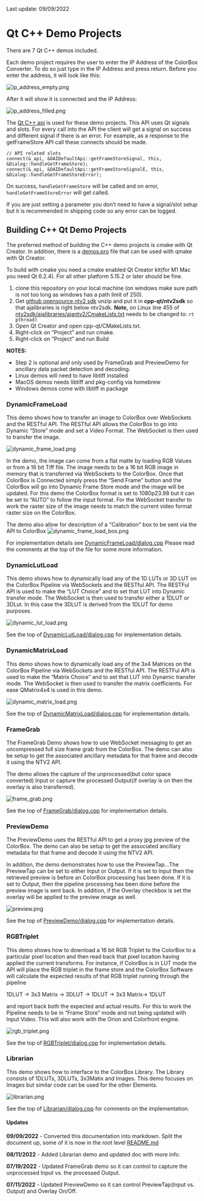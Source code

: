 Last update: 09/09/2022

# Qt C++ Demo Projects
There are 7 Qt C++ demos included.

Each demo project requires the user to enter the IP Address of the ColorBox Converter. To do so just type in the IP Address and press return. Before you enter the address, it will look like this:

![ip_address_empty.png](docs/ip_address_empty.png)

After it will show it is connected and the IP Address:

![ip_address_filled.png](docs/ip_address_filled.png)

The [Qt C++ api](api) is used for these demo projects. This API uses Qt signals and slots. For every call into the API the client will get a signal on success and different signal if there is an error. For example, as a response to the getFrameStore API call these connects should be made.
```
// API related slots
connect(&_api, &OAIDefaultApi::getFrameStoreSignal, this, &Dialog::handleGetFrameStore);
connect(&_api, &OAIDefaultApi::getFrameStoreSignalE, this, &Dialog::handleGetFrameStoreError);
```

On success, `handleGetFrameStore` will be called and on error, `handleGetFrameStoreError` will get called.

If you are just setting a parameter you don’t need to have a signal/slot setup but it is recommended in
shipping code so any error can be logged.

## Building C++ Qt Demo Projects
The preferred method of building the C++ demo projects is cmake with Qt Creator. In addition, there is a [demos.pro](demos.pro) file that can be used with qmake with Qt Creator.

To build with cmake you need a cmake enabled Qt Creator kit(for M1 Mac you need Qt 6.2.4). For all other platform 5.15.2 or later should be fine.

1. clone this repository on your local machine (on windows make sure path is not too long as windows has a path limit of 250).
2. Get [github opensource ntv2 sdk](https://github.com/aja-video/ntv2/archive/refs/tags/v16.2-bugfix5.zip) unzip and put it in **cpp-qt/ntv2sdk** so that ajalibraries is right below ntv2sdk.
**Note,** on Linux line 455 of [ntv2sdk/ajalibraries/ajantv2/CmakeLists.txt](ntv2sdk/ajalibraries/ajantv2/CmakeLists.txt) needs to be changed to: `rt pthread)`
3. Open Qt Creator and open cpp-qt/CMakeLists.txt.
4. Right-click on ”Project” and run cmake.
5. Right-click on ”Project” and run Build

**NOTES:**
	
* Step 2 is optional and only used by FrameGrab and PreviewDemo for ancillary data packet detection and decoding.
* Linux demos will need to have libtiff installed
* MacOS demos needs libtiff and pkg-config via homebrew
* Windows demos come with libtiff in package

### DynamicFrameLoad
This demo shows how to transfer an image to ColorBox over WebSockets and the RESTful API. The RESTful API allows the ColorBox to go into Dynamic “Store” mode and set a Video Format. The WebSocket is then used to transfer the image.

![dynamic_frame_load.png](docs/dynamic_frame_load.png)

In the demo, the image can come from a flat matte by loading RGB Values or from a 16 bit Tiff file. The image needs to be a 16 bit RGB image in memory that is transferred via WebSockets to the ColorBox. Once that ColorBox is Connected simply press the “Send Frame” button and the ColorBox will go into Dynamic Frame Store mode and the image will be updated. For this demo the ColorBox format is set to 1080p23.98 but it can be set to “AUTO” to follow the input format. For the WebSocket transfer to work the raster size of the image needs to match the current video format raster size on the ColorBox.

The demo also allow for description of a "Calibration" box to be sent via the API to ColorBox
![dynamic_frame_load_box.png](docs/dynamic_frame_load_box.png)

For implementation details see [DynamicFrameLoad/dialog.cpp](DynamicFrameLoad/dialog.cpp)
Please read the comments at the top of the file for some more information.

### DynamicLutLoad
This demo shows how to dynamically load any of the 1D LUTs or 3D LUT on the ColorBox Pipeline via WebSockets and the RESTful API. The RESTFul API is used to make the “LUT Choice” and to set that LUT into Dynamic transfer mode. The WebSocket is then used to transfer either a 1DLUT or 3DLut. In this case the 3DLUT is derived from the 1DLUT for demo purposes.

![dynamic_lut_load.png](docs/dynamic_lut_load.png)

See the top of [DynamicLutLoad/dialog.cpp](DynamicLutLoad/dialog.cpp) for implementation details.

### DynamicMatrixLoad
This demo shows how to dynamically load any of the 3x4 Matrices on the ColorBox Pipeline via WebSockets and the RESTful API. The RESTFul API is used to make the “Matrix Choice” and to set that LUT into Dynamic transfer mode. The WebSocket is then used to transfer the matrix coefficients. For ease QMatrix4x4 is used in this demo.

![dynamic_matrix_load.png](docs/dynamic_matrix_load.png)

See the top of [DynamicMatrixLoad/dialog.cpp](DynamicMatrixLoad/dialog.cpp) for implementation details.

### FrameGrab
The FrameGrab Demo shows how to use WebSocket messaging to get an uncompressed full size frame grab from the ColorBox. The demo can also be setup to get the associated ancillary metadata for that frame and decode it using the NTV2 API.

The demo allows the capture of the unprocessed(but color space converted) Input or capture the processed Output(if overlay is on then the overlay is also transferred).

![frame_grab.png](docs/frame_grab.png)

See the top of [FrameGrab/dialog.cpp](FrameGrab/dialog.cpp) for implementation details.

### PreviewDemo
The PreviewDemo uses the RESTful API to get a proxy jpg preview of the ColorBox. The demo can also be setup to get the associated ancillary metadata for that frame and decode it using the NTV2 API.

In addition, the demo demonstrates how to use the PreviewTap…The PreviewTap can be set to either Input or Output. If it is set to Input then the retrieved preview is before an ColorBox processing has been done. If it is set to Output, then the pipeline processing has been done before the preview image is sent back. In addition, if the Overlay checkbox is set the overlay will be applied to the preview image as well.

![preview.png](docs/preview.png)

See the top of [PreviewDemo/dialog.cpp](PreviewDemo/dialog.cpp) for implementation details.

### RGBTriplet
This demo shows how to download a 16 bit RGB Triplet to the ColorBox to a particular pixel location and then read back that pixel location having applied the current transforms. For instance, if ColorBox is in LUT mode the API will place the RGB triplet in the frame store and the ColorBox Software will calculate the expected results of that RGB triplet running through the pipeline

1DLUT -> 3x3 Matrix -> 3DLUT -> 1DLUT -> 3x3 Matrix-> 1DLUT

and report back both the expected and actual results. For this to work the Pipeline needs to be in “Frame Store” mode and not being updated with Input Video. This will also work with the Orion and Colorfront engine.

![rgb_triplet.png](docs/rgb_triplet.png)

See the top of [RGBTriplet/dialog.cpp](RGBTriplet/dialog.cpp) for implementation details.

### Librarian
This demo shows how to interface to the ColorBox Library. The Library consists of 1DLUTs, 3DLUTs, 3x3Matix and Images. This demo focuses on Images but similar code can be used for the other Elements.

![librarian.png](docs/librarian.png)

See the top of [Librarian/dialog.cpp](Librarian/dialog.cpp) for comments on the implementation.

#### Updates
**09/09/2022** - Converted this documentation into markdown. Split the document up, some of it is now in the root level [README.md](../README.md)

**08/11/2022** - Added Librarian demo and updated doc with more info.

**07/19/2022** - Updated FrameGrab demo so it can control to capture the unprocessed Input vs. the processed Output.

**07/11/2022** - Updated PreviewDemo so it can control PreviewTap(Input vs. Output) and Overlay On/Off.